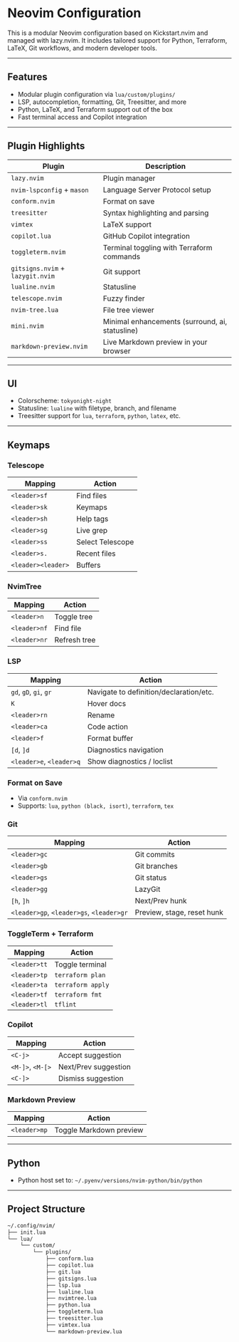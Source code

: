 # Neovim Configuration

This is a modular Neovim configuration based on Kickstart.nvim and managed with lazy.nvim. It includes tailored support for Python, Terraform, LaTeX, Git workflows, and modern developer tools.

---

## Features

- Modular plugin configuration via `lua/custom/plugins/`
- LSP, autocompletion, formatting, Git, Treesitter, and more
- Python, LaTeX, and Terraform support out of the box
- Fast terminal access and Copilot integration

---

## Plugin Highlights

| Plugin | Description |
|--------|-------------|
| `lazy.nvim` | Plugin manager |
| `nvim-lspconfig` + `mason` | Language Server Protocol setup |
| `conform.nvim` | Format on save |
| `treesitter` | Syntax highlighting and parsing |
| `vimtex` | LaTeX support |
| `copilot.lua` | GitHub Copilot integration |
| `toggleterm.nvim` | Terminal toggling with Terraform commands |
| `gitsigns.nvim` + `lazygit.nvim` | Git support |
| `lualine.nvim` | Statusline |
| `telescope.nvim` | Fuzzy finder |
| `nvim-tree.lua` | File tree viewer |
| `mini.nvim` | Minimal enhancements (surround, ai, statusline) |
| `markdown-preview.nvim` | Live Markdown preview in your browser |

---

## UI

- Colorscheme: `tokyonight-night`
- Statusline: `lualine` with filetype, branch, and filename
- Treesitter support for `lua`, `terraform`, `python`, `latex`, etc.

---

## Keymaps

### Telescope
| Mapping | Action |
|---------|--------|
| `<leader>sf` | Find files |
| `<leader>sk` | Keymaps |
| `<leader>sh` | Help tags |
| `<leader>sg` | Live grep |
| `<leader>ss` | Select Telescope |
| `<leader>s.` | Recent files |
| `<leader><leader>` | Buffers |

### NvimTree
| Mapping | Action |
|---------|--------|
| `<leader>n` | Toggle tree |
| `<leader>nf` | Find file |
| `<leader>nr` | Refresh tree |

### LSP
| Mapping | Action |
|---------|--------|
| `gd`, `gD`, `gi`, `gr` | Navigate to definition/declaration/etc. |
| `K` | Hover docs |
| `<leader>rn` | Rename |
| `<leader>ca` | Code action |
| `<leader>f` | Format buffer |
| `[d`, `]d` | Diagnostics navigation |
| `<leader>e`, `<leader>q` | Show diagnostics / loclist |

### Format on Save
- Via `conform.nvim`
- Supports: `lua`, `python (black, isort)`, `terraform`, `tex`

### Git
| Mapping | Action |
|---------|--------|
| `<leader>gc` | Git commits |
| `<leader>gb` | Git branches |
| `<leader>gs` | Git status |
| `<leader>gg` | LazyGit |
| `[h`, `]h` | Next/Prev hunk |
| `<leader>gp`, `<leader>gs`, `<leader>gr` | Preview, stage, reset hunk |

### ToggleTerm + Terraform
| Mapping | Action |
|---------|--------|
| `<leader>tt` | Toggle terminal |
| `<leader>tp` | `terraform plan` |
| `<leader>ta` | `terraform apply` |
| `<leader>tf` | `terraform fmt` |
| `<leader>tl` | `tflint` |

### Copilot
| Mapping | Action |
|---------|--------|
| `<C-j>` | Accept suggestion |
| `<M-]>`, `<M-[>` | Next/Prev suggestion |
| `<C-]>` | Dismiss suggestion |

### Markdown Preview
| Mapping | Action |
|---------|--------|
| `<leader>mp` | Toggle Markdown preview |

---

## Python

- Python host set to: `~/.pyenv/versions/nvim-python/bin/python`

---

## Project Structure

```bash
~/.config/nvim/
├── init.lua
└── lua/
    └── custom/
        └── plugins/
            ├── conform.lua
            ├── copilot.lua
            ├── git.lua
            ├── gitsigns.lua
            ├── lsp.lua
            ├── lualine.lua
            ├── nvimtree.lua
            ├── python.lua
            ├── toggleterm.lua
            ├── treesitter.lua
            ├── vimtex.lua
            └── markdown-preview.lua

